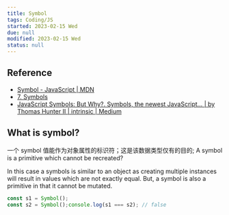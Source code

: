 ```yaml
---
title: Symbol
tags: Coding/JS
started: 2023-02-15 Wed
due: null
modified: 2023-02-15 Wed
status: null
---
```

## Reference
- [Symbol - JavaScript | MDN](https://developer.mozilla.org/zh-CN/docs/Web/JavaScript/Reference/Global_Objects/Symbol)
- [7. Symbols](https://exploringjs.com/es6/ch_symbols.html)
- [JavaScript Symbols: But Why?. Symbols, the newest JavaScript… | by Thomas Hunter II | intrinsic | Medium](https://medium.com/intrinsic-blog/javascript-symbols-but-why-6b02768f4a5c)
## What is symbol?
一个 symbol 值能作为对象属性的标识符；这是该数据类型仅有的目的;
A symbol is a primitive which cannot be recreated?

In this case a symbols is similar to an object as creating multiple instances will result in values which are not exactly equal. But, a symbol is also a primitive in that it cannot be mutated.
```js
const s1 = Symbol();  
const s2 = Symbol();console.log(s1 === s2); // false
```
